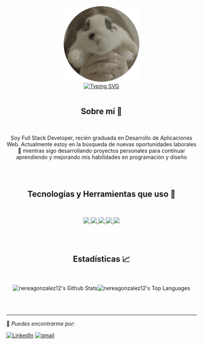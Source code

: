 <div align=center>
    <img src="https://github.com/nereagonzalez12/nereagonzalez12/blob/main/assets/DSC00191.png" alt="github profile" height="200">
</div>
<div align=center>
    <a href="https://git.io/typing-svg"><img src="https://readme-typing-svg.herokuapp.com?font=Fira+Code&duration=5000&pause=500&color=F1E05A&center=true&vCenter=true&width=500&lines=Hola!+Soy+Nerea;Desarrolladora+full+stack;Eso+de+ahí+es+un+conejo+:)" alt="Typing SVG" /></a>
</div>

<br/>

<div align="center">
  
## Sobre mí 🐸</br>
</div>

<br/>
<p align="center">
    Soy Full Stack Developer, recién graduada en Desarrollo de Aplicaciones Web. Actualmente estoy en la búsqueda de nuevas oportunidades laborales 👀 mientras sigo desarrollando proyectos personales para continuar aprendiendo y mejorando mis habilidades en programación y diseño
</p>

<br/><br/>

<div align="center">

## Tecnologías y Herramientas que uso 📎</br>
</div>

<br/>
<p align="center">
  <a href="https://skillicons.dev">
    <img src="https://skillicons.dev/icons?i=angular,django,docker" />
    <img src="https://skillicons.dev/icons?i=java,js,py,ts" />
    <img src="https://skillicons.dev/icons?i=bootstrap,css,figma,html,md,sass" />
    <img src="https://skillicons.dev/icons?i=git,github,postman,powershell,pycharm,vscode,stackoverflow,ubuntu,windows" />
    <img src="https://skillicons.dev/icons?i=docker,postgres" />
  </a>
</p>

<br/><br/>

<div align="center">

## Estadísticas 📈</br>
</div>

<br/>
<p align="center">
<img alt="nereagonzalez12's Github Stats" src="https://github-readme-stats.vercel.app/api/?username=nereagonzalez12&show_icons=true&include_all_commits=true&count_private=true&theme=react&hide_border=true&bg_color=1F222E&title_color=F85D7F&icon_color=F8D866" height="192px"/><img alt="nereagonzalez12's Top Languages" src="https://github-readme-stats.vercel.app/api/top-langs/?username=nereagonzalez12&langs_count=8&layout=compact&theme=react&hide_border=true&bg_color=1F222E&title_color=F85D7F&icon_color=F8D866" height="192px"/>

</p>

<br/><br/>

---

🫡<i> Puedes encontrarme por:</i><br>

<a href="https://www.linkedin.com/in/nerea-gonzález-198054276/" target="_blank"><img src="https://img.shields.io/badge/LinkedIn-%230077B5.svg?&style=flat-square&logo=linkedin&logoColor=white" alt="LinkedIn"></a>
<a href="mailto:ereadoce.ng@gmail.com" target="_blank"><img src="https://img.shields.io/badge/Gmail-D14836?style=flat-square&logo=gmail&logoColor=white" alt="gmail"></a>

</div>